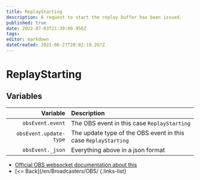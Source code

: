 ```yaml
---
title: ReplayStarting
description: A request to start the replay buffer has been issued.
published: true
date: 2022-07-03T21:39:09.956Z
tags: 
editor: markdown
dateCreated: 2022-06-27T20:02:19.267Z
---
```


# ReplayStarting

## Variables

| Variable | Description |
|---------:|:------------|
| `obsEvent.event` | The OBS event in this case `ReplayStarting`
| `obsEvent.update-type` | The update type of the OBS event in this case `ReplayStarting`
| `obsEvent._json` | Everything above in a json format

* [Official OBS websocket documentation about this](https://github.com/obsproject/obs-websocket/blob/4.x-current/docs/generated/protocol.md#replaystarting)
* [<= Back](/en/Broadcasters/OBS/
{.links-list}